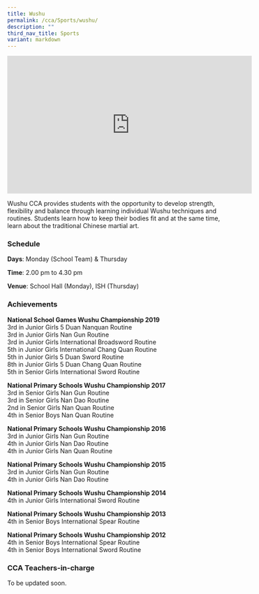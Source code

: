 ```yaml
---
title: Wushu
permalink: /cca/Sports/wushu/
description: ""
third_nav_title: Sports
variant: markdown
---
```

<center><iframe width="560" height="315" src="https://www.youtube.com/embed/IQRUjZ9wp7M" title="Wushu" frameborder="0" allow="accelerometer; autoplay; clipboard-write; encrypted-media; gyroscope; picture-in-picture" allowfullscreen=""></iframe></center>

Wushu CCA provides students with the opportunity to develop strength, flexibility and balance through learning individual Wushu techniques and routines. Students learn how to keep their bodies fit and at the same time, learn about the traditional Chinese martial art.

  

### Schedule

**Days**: Monday (School Team) &amp; Thursday

**Time**: 2.00 pm to 4.30 pm

**Venue**: School Hall (Monday), ISH (Thursday)

  

### Achievements

**National School Games Wushu Championship 2019**    
3rd in Junior Girls 5 Duan Nanquan Routine   
3rd in Junior Girls Nan Gun Routine   
3rd in Junior Girls International Broadsword Routine   
5th in Junior Girls International Chang Quan Routine   
5th in Junior Girls 5 Duan Sword Routine   
8th in Junior Girls 5 Duan Chang Quan Routine   
5th in Senior Girls International Sword Routine

  

**National Primary Schools Wushu Championship 2017**   
3rd in Senior Girls Nan Gun Routine   
3rd in Senior Girls Nan Dao Routine   
2nd in Senior Girls Nan Quan Routine    
4th in Senior Boys Nan Quan Routine

  

**National Primary Schools Wushu Championship 2016**     
3rd in Junior Girls Nan Gun Routine   
4th in Junior Girls Nan Dao Routine    
4th in Junior Girls Nan Quan Routine

  

**National Primary Schools Wushu Championship 2015**    
3rd in Junior Girls Nan Gun Routine    
4th in Junior Girls Nan Dao Routine

  

**National Primary Schools Wushu Championship 2014**   
4th in Junior Girls International Sword Routine

  

**National Primary Schools Wushu Championship 2013**   
4th in Senior Boys International Spear Routine

  

**National Primary Schools Wushu Championship 2012**   
4th in Senior Boys International Spear Routine    
4th in Senior Boys International Sword Routine

  

### CCA Teachers-in-charge

To be updated soon.
